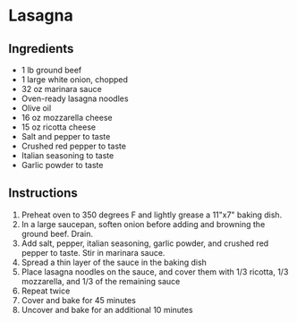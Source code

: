 Lasagna
=======

Ingredients
-----------
- 1 lb ground beef
- 1 large white onion, chopped
- 32 oz marinara sauce
- Oven-ready lasagna noodles
- Olive oil
- 16 oz mozzarella cheese
- 15 oz ricotta cheese
- Salt and pepper to taste
- Crushed red pepper to taste
- Italian seasoning to taste
- Garlic powder to taste

Instructions
------------
1. Preheat oven to 350 degrees F and lightly grease a 11"x7" baking dish.
2. In a large saucepan, soften onion before adding and browning the ground beef. Drain.
3. Add salt, pepper, italian seasoning, garlic powder, and crushed red pepper to taste. Stir in marinara sauce.
4. Spread a thin layer of the sauce in the baking dish
5. Place lasagna noodles on the sauce, and cover them with 1/3 ricotta, 1/3 mozzarella, and 1/3 of the remaining sauce
6. Repeat twice
7. Cover and bake for 45 minutes
8. Uncover and bake for an additional 10 minutes
